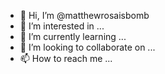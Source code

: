 - 👋 Hi, I’m @matthewrosaisbomb
- 👀 I’m interested in ...
- 🌱 I’m currently learning ...
- 💞️ I’m looking to collaborate on ...
- 📫 How to reach me ...

<!---
matthewrosaisbomb/matthewrosaisbomb is a ✨ special ✨ repository because its `README.md` (this file) appears on your GitHub profile.
You can click the Preview link to take a look at your changes.
--->
